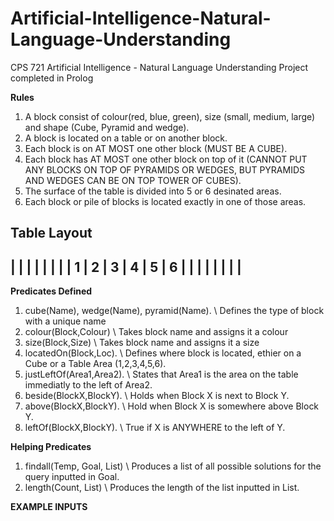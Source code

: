 # Artificial-Intelligence-Natural-Language-Understanding
CPS 721 Artificial Intelligence - Natural Language Understanding Project completed in Prolog

<b>Rules</b>
1) A block consist of colour(red, blue, green), size (small, medium, large) and shape (Cube, Pyramid and wedge).
2) A block is located on a table or on another block.
3) Each block is on AT MOST one other block (MUST BE A CUBE).
4) Each block has AT MOST one other block on top of it (CANNOT PUT ANY BLOCKS ON TOP OF PYRAMIDS OR WEDGES, BUT PYRAMIDS AND WEDGES CAN BE ON TOP TOWER OF CUBES).
5) The surface of the table is divided into 5 or 6 desinated areas.
6) Each block or pile of blocks is located exactly in one of those areas.

<b>Table Layout</b>
-------------------------
|   |   |   |   |   |   |
| 1 | 2 | 3 | 4 | 5 | 6 |
|   |   |   |   |   |   |
-------------------------

<b>Predicates Defined</b>
1) cube(Name), wedge(Name), pyramid(Name). \\ Defines the type of block with a unique name
2) colour(Block,Colour) \\ Takes block name and assigns it a colour
3) size(Block,Size) \\ Takes block name and assigns it a size
4) locatedOn(Block,Loc). 	 \\ Defines where block is located, ethier on a Cube or a Table Area (1,2,3,4,5,6).
5) justLeftOf(Area1,Area2).  \\ States that Area1 is the area on the table immediatly to the left of Area2.
6) beside(BlockX,BlockY). \\ Holds when Block X is next to Block Y.
7) above(BlockX,BlockY). \\ Hold when Block X is somewhere above Block Y.
8) leftOf(BlockX,BlockY). \\ True if X is ANYWHERE to the left of Y.

<b>Helping Predicates</b>
1) findall(Temp, Goal, List) \\ Produces a list of all possible solutions for the query inputted in Goal.
2) length(Count, List) \\ Produces the length of the list inputted in List.

<b>EXAMPLE INPUTS</b>


